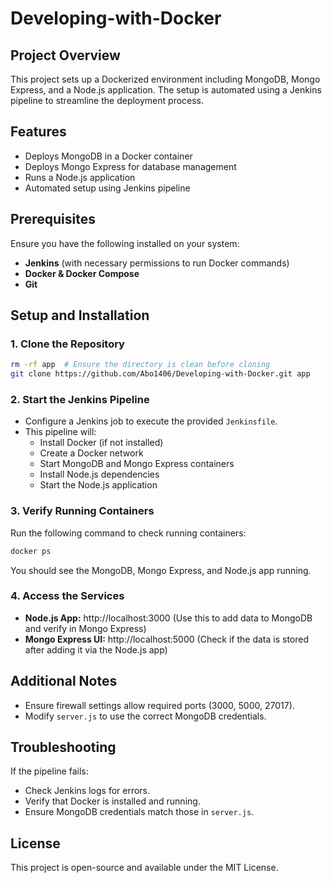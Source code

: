 # Developing-with-Docker

## Project Overview
This project sets up a Dockerized environment including MongoDB, Mongo Express, and a Node.js application. The setup is automated using a Jenkins pipeline to streamline the deployment process.

## Features
- Deploys MongoDB in a Docker container
- Deploys Mongo Express for database management
- Runs a Node.js application
- Automated setup using Jenkins pipeline

## Prerequisites
Ensure you have the following installed on your system:
- **Jenkins** (with necessary permissions to run Docker commands)
- **Docker & Docker Compose**
- **Git**

## Setup and Installation

### 1. Clone the Repository
```sh
rm -rf app  # Ensure the directory is clean before cloning
git clone https://github.com/Abo1406/Developing-with-Docker.git app
```

### 2. Start the Jenkins Pipeline
- Configure a Jenkins job to execute the provided `Jenkinsfile`.
- This pipeline will:
  - Install Docker (if not installed)
  - Create a Docker network
  - Start MongoDB and Mongo Express containers
  - Install Node.js dependencies
  - Start the Node.js application

### 3. Verify Running Containers
Run the following command to check running containers:
```sh
docker ps
```
You should see the MongoDB, Mongo Express, and Node.js app running.

### 4. Access the Services
- **Node.js App:** http://localhost:3000 (Use this to add data to MongoDB and verify in Mongo Express)
-  **Mongo Express UI:** http://localhost:5000 (Check if the data is stored after adding it via the Node.js app)

## Additional Notes
- Ensure firewall settings allow required ports (3000, 5000, 27017).
- Modify `server.js` to use the correct MongoDB credentials.

## Troubleshooting
If the pipeline fails:
- Check Jenkins logs for errors.
- Verify that Docker is installed and running.
- Ensure MongoDB credentials match those in `server.js`.

## License
This project is open-source and available under the MIT License.


